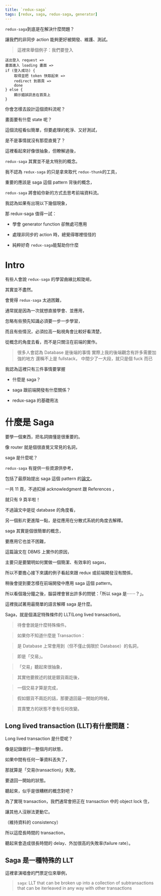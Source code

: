 ```yaml
---
title: `redux-saga`
tags: [redux, saga, redux-saga, generator]
---
```


`redux-saga`到底是在解決什麼問題？

讓我們的非同步 action 能夠更好被開發、維護、測試。

> 這裡來舉個例子：我們要登入

```
送出登入 request =>
畫面進入 loading 畫面 =>
if (登入成功) {
    取得並把 token 快取起來 => 
    redirect 到首頁 => 
    done
} else {
    顯示錯誤訊息在首頁上
}
```

你會怎樣去設計這個資料流呢？

畫面要有什麼 state 呢？

這個流程看似簡單，但要處理的乾淨、又好測試，

是不是事情就沒有那麼直覺了？

這裡看起來好像很抽象，但瞭解過後，

`redux-saga` 其實並不是太特別的概念。

我不認為 `redux-saga` 的只是拿來取代 `redux-thunk`的工具，

重要的應該是 saga 這個 pattern 背後的概念，

`redux-saga` 將會給你新的方式去思考前端資料流。

我認為如果有出現以下幾個現象，

那 redux-saga 值得一試：

- 學會 generator function 卻無處可應用

- 處理非同步的 action 時，總覺得哪裡怪怪的

- 純粹好奇 `redux-saga`能幫助你什麼

<!--more-->

# Intro

有些人會說 `redux-saga` 的學習曲線比較陡峭，

其實並不盡然。

會覺得 `redux-saga` 太過困難，

通常就是因為一次就想直接學會、並應用，

忽略有些預先知識必須要一步一步學習，

而且有些情況，必須拉高一點視角會比較好看清楚，

從概念的角度去看，而不是只關注在前端的實作。

> 很多人會認為 Database 是後端的事情
> 實際上我的後端觀念有許多需要加強的地方
> 還稱不上是 fullstack，
> 中間少了一大段，就只是個 fuck 而已

我認為這裡只有三件事情要掌握

- 什麼是 saga？

- saga 跟前端開發有什麼關係？

- redux-saga 的基礎用法

# 什麼是 Saga

要學一個東西，把名詞搞懂是很重要的。

像 router 就是個很直覺又常見的名詞，

saga 是什麼呢？

`redux-saga` 有提供一些資源供參考，

包括了最原始提出 saga 這個 pattern 的[論文](http://www.cs.cornell.edu/andru/cs711/2002fa/reading/sagas.pdf)。

一共 11 頁，不過扣掉 acknowledgment 跟 References ，

就只有 9 頁半啦！

不過論文中是從 database 的角度看，

另一個影片更進階一點，是從應用在分散式系統的角度去解釋。

saga 其實是個很簡單的概念，

要應用它也並不困難，

這篇論文在 DBMS 上實作的原因，

主要只是要闡明如何實做一個簡潔、有效率的 sagas，

所以不要擔心接下來講的例子看起來跟 redux 或前端開發沒有關係，

稍後會提到要怎樣在前端開發中應用 saga 這個 pattern。

所以看個幾分鐘之後，腦袋裡會冒出許多的問號：「所以 saga 是⋯⋯？」。

這裡我試著用最簡單的語言解釋 saga 是什麼。

Saga，就是個滿足特殊條件的 LLT(Long lived transaction)。

> 待會會說是什麼特殊條件。

> 如果你不知道什麼是 Transaction：

> 是 Database 上常會用到（但不僅止侷限於 Database）的名詞，

> 即是「交易」。

> 「交易」聽起來很抽象，

> 其實他要敘述的就是銀貨兩訖後，

> 一個交易才算是完成，

> 假如銀貨不兩訖的話，那要退回最一開始的時候，

> 買賣雙方的狀態不會有任何改變。

## Long lived transaction (LLT)有什麼問題：

Long lived transaction 是什麼呢？

像是記錄銀行一整個月的狀態，

如果中間有任何一筆資料丟失了，

那就算是「交易(transaction)」失敗，

要退回一開始的狀態。

聽起來，似乎是很糟糕的概念對吧？

為了實現 transaction，我們通常會把正在 transaction 中的 object lock 住，

讓其他人沒辦法更動它。

（維持資料的 consistency）

所以這麼長時間的 transaction，

聽起來會造成很長時間的 delay、外加很高的失敗率(failure rate）。

## Saga 是一種特殊的 LLT

這裡拿演唱會的門票定位來舉例，

> `saga`: LLT
that can be broken up into a collection of subtransactions
that can be iterleaved in any way with other transactlons 

